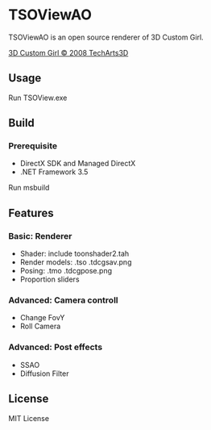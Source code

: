 # TSOViewAO

TSOViewAO is an open source renderer of 3D Custom Girl.

[3D Custom Girl &copy; 2008 TechArts3D](http://tech3d.sakura.ne.jp/3dcustom/top.html)

## Usage

Run TSOView.exe

## Build

### Prerequisite
- DirectX SDK and Managed DirectX
- .NET Framework 3.5

Run msbuild

## Features

### Basic: Renderer
- Shader: include toonshader2.tah
- Render models: .tso .tdcgsav.png
- Posing: .tmo .tdcgpose.png
- Proportion sliders

### Advanced: Camera controll
- Change FovY
- Roll Camera 

### Advanced: Post effects
- SSAO
- Diffusion Filter

## License

MIT License
